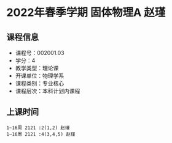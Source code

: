 # 2022年春季学期 固体物理A 赵瑾






## 课程信息

- 课程号：002001.03
- 学分：4
- 教学类型：理论课
- 开课单位：物理学系
- 课程类别：专业核心
- 课程层次：本科计划内课程

## 上课时间

```
1~16周 2121 :2(1,2) 赵瑾
1~16周 2121 :4(3,4,5) 赵瑾
```

